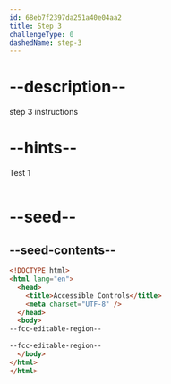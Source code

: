 ```yaml
---
id: 68eb7f2397da251a40e04aa2
title: Step 3
challengeType: 0
dashedName: step-3
---
```


# --description--

step 3 instructions

# --hints--

Test 1

```js

```

# --seed--

## --seed-contents--

```html
<!DOCTYPE html>
<html lang="en">
  <head>
    <title>Accessible Controls</title>
    <meta charset="UTF-8" />
  </head>
  <body>
--fcc-editable-region--
    
--fcc-editable-region--
  </body>
</html>
</html>
```
